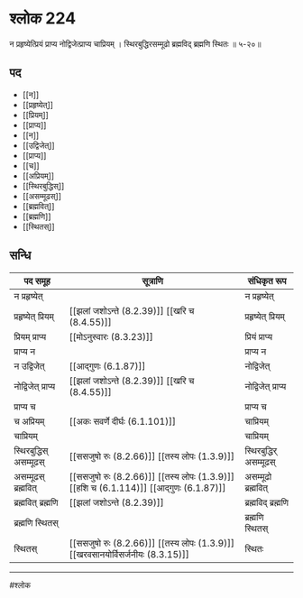 # श्लोक 224

न प्रहृष्येत्प्रियं प्राप्य नोद्विजेत्प्राप्य चाप्रियम् ।
स्थिरबुद्धिरसम्मूढो ब्रह्मविद् ब्रह्मणि स्थितः ॥ ५-२०॥


## पद 

- [[न]]
- [[प्रहृष्येत्]]
- [[प्रियम्]]
- [[प्राप्य]]
- [[न]]
- [[उद्विजेत्]]
- [[प्राप्य]]
- [[च]]
- [[अप्रियम्]]
- [[स्थिरबुद्धिस्]]
- [[असम्मूढस्]]
- [[ब्रह्मवित्]]
- [[ब्रह्मणि]]
- [[स्थितस्]]

## सन्धि

| पद समूह | सूत्राणि | संधिकृत रूप |
| ----- | ----- | ----- |
| न प्रहृष्येत् |  | न प्रहृष्येत् |
| प्रहृष्येत् प्रियम् |  [[झलां जशोऽन्ते (8.2.39)]] [[खरि च (8.4.55)]] | प्रहृष्येत् प्रियम् |
| प्रियम् प्राप्य |  [[मोऽनुस्वारः (8.3.23)]] | प्रियं प्राप्य |
| प्राप्य न |  | प्राप्य न |
| न उद्विजेत् |  [[आद्गुणः (6.1.87)]] | नोद्विजेत् |
| नोद्विजेत् प्राप्य |  [[झलां जशोऽन्ते (8.2.39)]] [[खरि च (8.4.55)]] | नोद्विजेत् प्राप्य |
| प्राप्य च |  | प्राप्य च |
| च अप्रियम् |  [[अकः सवर्णे दीर्घः (6.1.101)]] | चाप्रियम् |
| चाप्रियम् |  | चाप्रियम् |
| स्थिरबुद्धिस् असम्मूढस् |  [[ससजुषो रुः (8.2.66)]] [[तस्य लोपः (1.3.9)]] | स्थिरबुद्धिर् असम्मूढस् |
| असम्मूढस् ब्रह्मवित् |  [[ससजुषो रुः (8.2.66)]] [[तस्य लोपः (1.3.9)]] [[हशि च (6.1.114)]] [[आद्गुणः (6.1.87)]] | असम्मूढो ब्रह्मवित् |
| ब्रह्मवित् ब्रह्मणि |  [[झलां जशोऽन्ते (8.2.39)]] | ब्रह्मविद् ब्रह्मणि |
| ब्रह्मणि स्थितस् |  | ब्रह्मणि स्थितस् |
| स्थितस् |  [[ससजुषो रुः (8.2.66)]] [[तस्य लोपः (1.3.9)]] [[खरवसानयोर्विसर्जनीयः (8.3.15)]] | स्थितः |


---

#श्लोक
